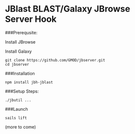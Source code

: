 # JBlast BLAST/Galaxy JBrowse Server Hook

###Prerequsite:

Install JBrowse

Install Galaxy

```
git clone https://github.com/GMOD/jbserver.git
cd jbserver
```

###Installation
```
npm install jbh-jblast
```

###Setup Steps:
```
./jbutil ...
```

###Launch
```
sails lift
```

(more to come)
